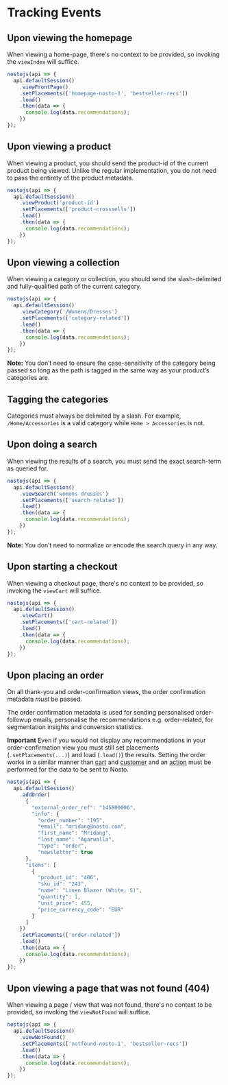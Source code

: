 # Tracking Events

## Upon viewing the homepage

When viewing a home-page, there's no context to be provided, so invoking the `viewIndex` will suffice.

```javascript
nostojs(api => {
  api.defaultSession()
    .viewFrontPage()
    .setPlacements(['homepage-nosto-1', 'bestseller-recs'])
    .load()
    .then(data => {
      console.log(data.recommendations);
    })
});
```

## Upon viewing a product

When viewing a product, you should send the product-id of the current product being viewed. Unlike the regular implementation, you do not need to pass the entirety of the product metadata.

```javascript
nostojs(api => {
  api.defaultSession()
    .viewProduct('product-id')
    .setPlacements(['product-crosssells'])
    .load()
    .then(data => {
      console.log(data.recommendations);
    })
});
```

## Upon viewing a collection

When viewing a category or collection, you should send the slash-delimited and fully-qualified path of the current category.

```javascript
nostojs(api => {
  api.defaultSession()
    .viewCategory('/Womens/Dresses')
    .setPlacements(['category-related'])
    .load()
    .then(data => {
      console.log(data.recommendations);
    })
});
```

**Note:** You don’t need to ensure the case-sensitivity of the category being passed so long as the path is tagged in the same way as your product’s categories are.

## Tagging the categories

Categories must always be delimited by a slash. For example, `/Home/Accessories` is a valid category while `Home > Accessories` is not.

## Upon doing a search

When viewing the results of a search, you must send the exact search-term as queried for.

```javascript
nostojs(api => {
  api.defaultSession()
    .viewSearch('womens dresses')
    .setPlacements(['search-related'])
    .load()
    .then(data => {
      console.log(data.recommendations);
    })
});
```

**Note:** You don’t need to normalize or encode the search query in any way.

## Upon starting a checkout

When viewing a checkout page, there's no context to be provided, so invoking the `viewCart` will suffice.

```javascript
nostojs(api => {
  api.defaultSession()
    .viewCart()
    .setPlacements(['cart-related'])
    .load()
    .then(data => {
      console.log(data.recommendations);
    })
});
```

## Upon placing an order

On all thank-you and order-confirmation views, the order confirmation metadata _must_ be passed.

The order confirmation metadata is used for sending personalised order-followup emails, personalise the recommendations e.g. order-related, for segmentation insights and conversion statistics.

**Important** Even if you would not display any recommendations in your order-confirmation view you must still set placements \(`.setPlacements(...)`\) and load \(`.load()`\) the results. Setting the order works in a similar manner than [cart](spa-basics-managing-sessions.md#setting-the-cart) and [customer](spa-basics-managing-sessions.md#setting-the-customer) and an [action](session-api-terminology.md#action) must be performed for the data to be sent to Nosto.

```javascript
nostojs(api => {
  api.defaultSession()
    .addOrder(
      {
        "external_order_ref": "145000006",
        "info": {
          "order_number": "195",
          "email": "mridang@nosto.com",
          "first_name": "Mridang",
          "last_name": "Agarwalla",
          "type": "order",
          "newsletter": true
      },
      "items": [
        {
          "product_id": "406",
          "sku_id": "243",
          "name": "Linen Blazer (White, S)",
          "quantity": 1,
          "unit_price": 455,
          "price_currency_code": "EUR"
        }
      ]
    })
    .setPlacements(['order-related'])
    .load()
    .then(data => {
      console.log(data.recommendations);
    })
});
```

## Upon viewing a page that was not found \(404\)

When viewing a page / view that was not found, there's no context to be provided, so invoking the `viewNotFound` will suffice.

```javascript
nostojs(api => {
  api.defaultSession()
    .viewNotFound()
    .setPlacements(['notfound-nosto-1', 'bestseller-recs'])
    .load()
    .then(data => {
      console.log(data.recommendations);
    })
});
```

